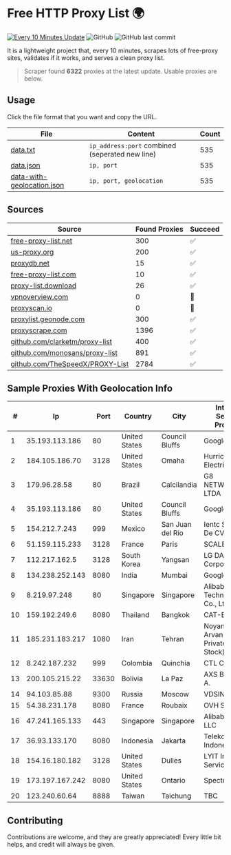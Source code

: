 
# Free HTTP Proxy List 🌍

[![Every 10 Minutes Update](https://github.com/mertguvencli/http-proxy-list/actions/workflows/main.yml/badge.svg?branch=main)](https://github.com/mertguvencli/http-proxy-list/actions/workflows/main.yml)
![GitHub](https://img.shields.io/github/license/mertguvencli/http-proxy-list)
![GitHub last commit](https://img.shields.io/github/last-commit/mertguvencli/http-proxy-list)

It is a lightweight project that, every 10 minutes, scrapes lots of free-proxy sites, validates if it works, and serves a clean proxy list.


> Scraper found **6322** proxies at the latest update. Usable proxies are below.

## Usage

Click the file format that you want and copy the URL.


|File|Content|Count|
|----|-------|-----|
|[data.txt](https://raw.githubusercontent.com/mertguvencli/http-proxy-list/main/proxy-list/data.txt)|`ip_address:port` combined (seperated new line)|535|
|[data.json](https://raw.githubusercontent.com/mertguvencli/http-proxy-list/main/proxy-list/data.json)|`ip, port`|535|
|[data-with-geolocation.json](https://raw.githubusercontent.com/mertguvencli/http-proxy-list/main/proxy-list/data-with-geolocation.json)|`ip, port, geolocation`|535|

## Sources

|Source|Found Proxies|Succeed|
|------|-------------|-------|
|[free-proxy-list.net](https://free-proxy-list.net)|300|✅|
|[us-proxy.org](https://www.us-proxy.org)|200|✅|
|[proxydb.net](http://proxydb.net)|15|✅|
|[free-proxy-list.com](https://free-proxy-list.com/?page=&port=&type%5B%5D=http&type%5B%5D=https&up_time=0&search=Search)|10|✅|
|[proxy-list.download](https://www.proxy-list.download/HTTP)|26|✅|
|[vpnoverview.com](https://vpnoverview.com/privacy/anonymous-browsing/free-proxy-servers)|0|🚫|
|[proxyscan.io](https://www.proxyscan.io)|0|🚫|
|[proxylist.geonode.com](https://proxylist.geonode.com/api/proxy-list?limit=300&page=1&sort_by=lastChecked&sort_type=desc&protocols=http,https)|300|✅|
|[proxyscrape.com](https://api.proxyscrape.com/v2/?request=displayproxies&protocol=http&timeout=10000&country=all&ssl=all&anonymity=all)|1396|✅|
|[github.com/clarketm/proxy-list](https://raw.githubusercontent.com/clarketm/proxy-list/master/proxy-list-raw.txt)|400|✅|
|[github.com/monosans/proxy-list](https://raw.githubusercontent.com/monosans/proxy-list/main/proxies/http.txt)|891|✅|
|[github.com/TheSpeedX/PROXY-List](https://raw.githubusercontent.com/TheSpeedX/PROXY-List/master/http.txt)|2784|✅|


## Sample Proxies With Geolocation Info

|#|Ip|Port|Country|City|Internet Service Provider|
|-|--|----|-------|----|-------------------------|
|1|35.193.113.186|80|United States|Council Bluffs|Google LLC|
|2|184.105.186.70|3128|United States|Omaha|Hurricane Electric LLC|
|3|179.96.28.58|80|Brazil|Calcilandia|G8 NETWORKS LTDA|
|4|35.193.113.186|80|United States|Council Bluffs|Google LLC|
|5|154.212.7.243|999|Mexico|San Juan del Río|Ientc S De RL De CV|
|6|51.159.115.233|3128|France|Paris|SCALEWAY|
|7|112.217.162.5|3128|South Korea|Yangsan|LG DACOM Corporation|
|8|134.238.252.143|8080|India|Mumbai|Google LLC|
|9|8.219.97.248|80|Singapore|Singapore|Alibaba (US) Technology Co., Ltd.|
|10|159.192.249.6|8080|Thailand|Bangkok|CAT-BB|
|11|185.231.183.217|1080|Iran|Tehran|Noyan Abr Arvan Co. ( Private Joint Stock)|
|12|8.242.187.232|999|Colombia|Quinchia|CTL Colombia|
|13|200.105.215.22|33630|Bolivia|La Paz|AXS Bolivia S. A.|
|14|94.103.85.88|9300|Russia|Moscow|VDSINA|
|15|54.38.231.178|8080|France|Roubaix|OVH SAS|
|16|47.241.165.133|443|Singapore|Singapore|Alibaba.com LLC|
|17|36.93.133.170|8080|Indonesia|Jakarta|Telekomunikasi Indonesia|
|18|154.16.180.182|3128|United States|Dulles|LYIT Internet Services|
|19|173.197.167.242|8080|United States|Ontario|Spectrum|
|20|123.240.60.64|8888|Taiwan|Taichung|TBC|



## Contributing

Contributions are welcome, and they are greatly appreciated! Every
little bit helps, and credit will always be given.

